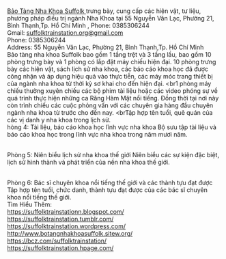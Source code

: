 <br><a href="http://suffolktrainstation.org/">Bảo Tàng Nha Khoa Suffolk </a>  trưng bày, cung cấp các hiện vật, tư liệu, phương pháp điều trị ngành Nha Khoa tại 55 Nguyễn Văn Lạc, Phường 21, Bình Thạnh,Tp. Hồ Chí Minh , Phone: 0385306244
<br>Gmail: suffolktrainstation.org@gmail.com
<br>Phone: 0385306244
<br>Address: 55 Nguyễn Văn Lạc, Phường 21, Bình Thạnh,Tp. Hồ Chí Minh
<br>Bảo tàng nha khoa Suffolk bao gồm 1 tầng trệt và 3 tầng lầu, bao gồm 10 phòng trưng bày và 1 phòng có lắp đặt máy chiếu hiện đại.
10 phòng trưng bày các hiện vật, sách lịch sử nha khoa, các báo cáo khoa học đã được công nhận và áp dụng hiệu quả vào thực tiễn, các máy móc trang thiết bị của ngành nha khoa từ thời kỳ sơ khai cho đến hiện đại.
<br1 phòng máy chiếu thường xuyên chiếu các bộ phim tài liệu hoặc các video phóng sự về quá trình thực hiện những ca Răng Hàm Mặt nổi tiếng. Đồng thời tại nơi này còn trình chiếu các cuộc phỏng vấn với các chuyên gia hàng đầu chuyên ngành nha khoa từ trước cho đến nay.
<brTập hợp tên tuổi, quê quán của các vị danh y nha khoa trong lịch sử.
<br>hòng 4: Tài liệu, báo cáo khoa học lĩnh vực nha khoa
Bộ sưu tập tài liệu và báo cáo khoa học trong lĩnh vực nha khoa trong năm mươi năm.

<br>Phòng 5: Niên biểu lịch sử nha khoa thế giới
Niên biểu các sự kiện đặc biệt, lịch sử hình thành và phát triển của nền nha khoa thế giới.

<br>Phòng 6: Bác sĩ chuyên khoa nổi tiếng thế giới và các thành tựu đạt được
Tập hợp tên tuổi, chức danh, thành tựu đạt được của các bác sĩ chuyên khoa nổi tiếng thế giới.
<br>Tìm Hiểu Thêm:
<br><a href="https://suffolktrainstationn.blogspot.com/">https://suffolktrainstationn.blogspot.com/ </a>
<br><a href="https://suffolktrainstation.tumblr.com/">https://suffolktrainstation.tumblr.com/</a>
<br><a href="https://suffolktrainstation.wordpress.com/">https://suffolktrainstation.wordpress.com/</a>
<br><a href="http://www.botangnhakhoasuffolk.sitew.org/">http://www.botangnhakhoasuffolk.sitew.org/</a>
<br><a href="https://bcz.com/suffolktrainstation/">https://bcz.com/suffolktrainstation/</a>
<br><a href="https://suffolktrainstation.hpage.com/">https://suffolktrainstation.hpage.com/ </a>
